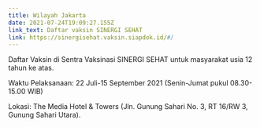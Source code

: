 ```yaml
---
title: Wilayah Jakarta
date: 2021-07-24T19:09:27.155Z
link_text: Daftar vaksin SINERGI SEHAT
link: https://sinergisehat.vaksin.siapdok.id/#/
---
```

Daftar Vaksin di Sentra Vaksinasi SINERGI SEHAT untuk masyarakat usia 12 tahun ke atas.

Waktu Pelaksanaan: 22 Juli-15 September 2021 (Senin-Jumat pukul 08.30-15.00 WIB)

Lokasi: The Media Hotel & Towers (Jln. Gunung Sahari No. 3, RT 16/RW 3, Gunung Sahari Utara).
